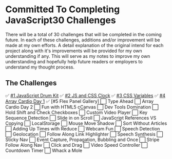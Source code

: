 # Committed To Completing JavaScript30 Challenges
There will be a total of 30 challenges that will be completed in the coming future. In each of these challenges, additions and/or improvement will be made at my own efforts. A detail explanation of the original intend for each project along with it's improvements will be provided for my own understanding if any. This will serve as my notes to improve my own understanding and hopefully help future readers or employers to understand my thought process.

## The Challenges
✅ [#1 JavaScript Drum Kit](https://github.com/nnsh93/JavaScript30-Challenges/tree/main/Challenge%20%231%20-%20JavaScript%20Drum%20Kit)
✅ [#2 JS and CSS Clock](https://github.com/nnsh93/JavaScript30-Challenges/tree/main/Challenge%20%232%20-%20JS%20and%20CSS%20Clock)
✅ [#3 CSS Variables](https://github.com/nnsh93/JavaScript30-Challenges/tree/main/Challenge%20%233%20-%20CSS%20Variables)
✅ [#4 Array Cardio Day 1](https://github.com/nnsh93/JavaScript30-Challenges/tree/main/Challenge%20%234%20-%20Array%20Cardio%20Day%201)
✅ [#5 Flex Panel Gallery]
⬜️ Type Ahead
⬜️ Array Cardio Day 2
⬜️ Fun with HTML5 cCanvas
⬜️ Dev Tools Domination
⬜️ Hold Shift and Check Checkboxes
⬜️ Custom Video Player
⬜️ Key Sequence Detection
⬜️ Slide in on Scroll
⬜️ JavaScript References VS Copying
⬜️ LocalStorage
⬜️ Mouse Move Shadow
⬜️ Sort Without Articles
⬜️ Adding Up Times with Reduce
⬜️ Webcam Fun
⬜️ Speech Detection
⬜️ Geolocation
⬜️ Follow Along Link Highlighter
⬜️ Speech Synthesis
⬜️ Sticky Nav
⬜️ Event Capture, Propagation, Bubbling and Once
⬜️ Stripe Follow Along Nav
⬜️ Click and Drag
⬜️ Video Speed Controller
⬜️ Countdown Timer
⬜️ Whack a Mole
